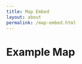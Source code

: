 ```yaml
---
title: Map Embed
layout: about
permalink: /map-embed.html
---
```

# Example Map

<div class="iframe_container">
  <iframe width="75%" height="800" src="https://www.arcgis.com/apps/instant/basic/index.html?appid=e77c8ec8afa64b3ea556dd2a2b3b7b49" frameborder="0" style="border:1px solid black></iframe>
</div>



This is a page with an external map embedded.
